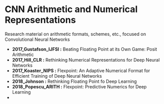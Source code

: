 # CNN Arithmetic and Numerical Representations
Research material on arithmetic formats, schemes, etc., focused on Convolutional Neural Networks
- **2017_Gustafson_IJFSI :**   Beating Floating Point at its Own Game: Posit Arithmetic 
- **2017_Hill_CLR :**        Rethinking Numerical Representations for Deep Neural Networks
- **2017_Koaster_NIPS :** Flexpoint: An Adaptive Numerical Format for Efficient Training of Deep Neural Networks
- **2018_Johnson :** Rethinking Floating Point fo Deep Learning
- **2018_Popescu_ARITH :** Flexpoint: Predictive Numerics for Deep Learning 
- 